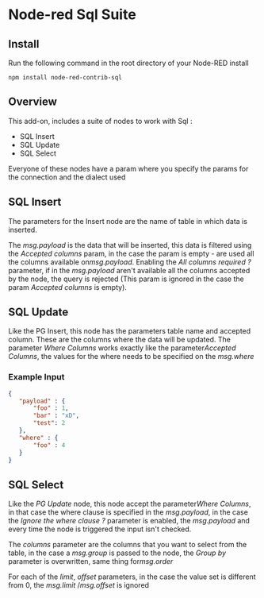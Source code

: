 Node-red Sql Suite
========================


Install
-------

Run the following command in the root directory of your Node-RED install

    npm install node-red-contrib-sql


Overview
-------

This add-on, includes a suite of nodes to work with Sql :

- SQL Insert
- SQL Update
- SQL Select

Everyone of these nodes have a param where you specify the params for the connection and the dialect used

## SQL Insert

The parameters for the Insert node are the name of table in which data is inserted.

The ​*msg.payload*​ is the data that will be inserted, this data is filtered using the ​*Accepted columns*​ param, in the case the param is empty - are used all the columns available on ​*msg.payload*​.
Enabling the ​*All columns required ?*​ parameter, if in the ​*msg.payload*​ aren't available all the columns accepted by the node, the query is rejected (This param is ignored in the case the param ​*Accepted columns*​ is empty).

## SQL Update

Like the PG Insert, this node has the parameters table name and accepted column.  These are the columns where the data will be updated. The parameter ​*Where Columns*​ works exactly like the parameter ​*Accepted Columns*​, the values for the where needs to be specified on the ​*msg.where*​

### Example Input

```json
{
   "payload" : {
       "foo" : 1,
       "bar" : "xD",
       "test": 2
   },
   "where" : {
       "foo" : 4
   }
}
```

## SQL Select

Like the ​*PG Update*​ node, this node accept the parameter ​*Where Columns*​, in that case the where clause is specified in the ​*msg.payload*​, in the case the ​*Ignore the where clause ?*​ parameter is enabled, the ​*msg.payload*​ and every time the node is triggered the input isn't checked.

The ​*columns*​ parameter are the columns that you want to select from the table, in the case a ​*msg.group*​ is passed to the node, the ​*Group by*​ parameter is overwritten, same thing for ​*msg.order*​

For each of the ​*limit*​, ​*offset*​ parameters, in the case the value set is different from 0, the ​*msg.limit*​ / ​*msg.offset*​ is ignored
